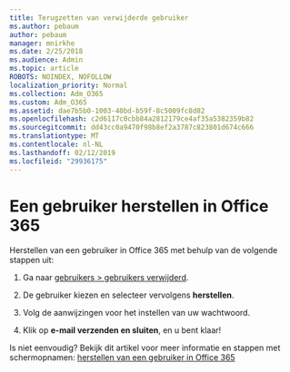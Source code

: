 ```yaml
---
title: Terugzetten van verwijderde gebruiker
ms.author: pebaum
author: pebaum
manager: mnirkhe
ms.date: 2/25/2018
ms.audience: Admin
ms.topic: article
ROBOTS: NOINDEX, NOFOLLOW
localization_priority: Normal
ms.collection: Adm_O365
ms.custom: Adm_O365
ms.assetid: dae7b5b0-1003-40bd-b59f-8c5009fc8d82
ms.openlocfilehash: c2d6117c0cbb84a2812179ce4af35a5382359b82
ms.sourcegitcommit: dd43cc0a9470f98b8ef2a3787c823801d674c666
ms.translationtype: MT
ms.contentlocale: nl-NL
ms.lasthandoff: 02/12/2019
ms.locfileid: "29936175"
---
```

# <a name="restore-a-user-in-office-365"></a>Een gebruiker herstellen in Office 365

Herstellen van een gebruiker in Office 365 met behulp van de volgende stappen uit:
  
1. Ga naar [gebruikers \> gebruikers verwijderd](https://admin.microsoft.com/adminportal/home#/deletedusers).
    
2. De gebruiker kiezen en selecteer vervolgens **herstellen**.
    
3. Volg de aanwijzingen voor het instellen van uw wachtwoord.
    
4. Klik op **e-mail verzenden en sluiten**, en u bent klaar!
    
Is niet eenvoudig? Bekijk dit artikel voor meer informatie en stappen met schermopnamen: [herstellen van een gebruiker in Office 365](https://support.office.com/article/Restore-a-user-in-Office-365-2c261e42-5dd1-48b0-845f-2a016d29cfc1.aspx)
  

